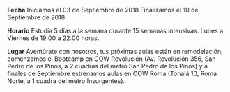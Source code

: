 __Fecha__
Iniciamos el 03 de Septiembre de 2018
Finalizamos el 10 de Septiembre de 2018

__Horario__
Estudia 5 días a la semana durante 15 semanas intensivas. Lunes a Viernes de 19:00 a 22:00 horas.

__Lugar__
Aventúrate con nosotros, tus próximas aulas están en remodelación, comenzamos el Bootcamp en COW Revolución (Av. Revolución 356, San Pedro de los Pinos, a 2 cuadras del metro San Pedro de los Pinos) y a finales de Septiembre estrenamos aulas en COW Roma (Tonalá 10, Roma Norte, a 1 cuadra del metro Insurgentes).
